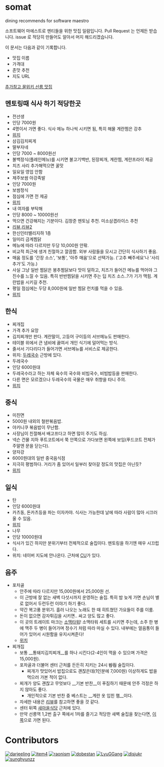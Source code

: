 somat
=====

dining recommends for software maestro

소프트웨어 마에스트로 멘티들을 위한 맛집 일람입니다.
Pull Request 는 언제든 받습니다.
issue 로 적당히 만들어도 알아서 머지 해드리겠습니다.

이 문서는 다음과 같이 기록합니다.

* 맛집 이름
 * 가격대
 * 존맛 추천
 * 지도 URL

[추가참고 꿀위키 선릉 맛집](http://www.ggulwiki.com/index.php/%EC%84%A0%EB%A6%89_%EC%8B%9D%EB%8B%B9)

멘토링때 식사 하기 적당한곳
----
* 전선생
 * 인당 7000원
 * 4명이서 가면 좋다. 식사 메뉴 하나씩 시키면 됨, 특히 해물 계란찜은 강추
 * [위치](http://maps.naver.com/?dlevel=12&pinType=site&pinId=19996896&x=127.0472470&y=37.5058050&enc=b64)
* 삼김김치찌게
* 딸부자네
 * 인당 7000 ~ 8000원선
 * 불백정식(플레인메뉴)를 시키면 불고기백반, 된장찌개, 계란찜, 계란프라이 제공
 * 치즈 사리 추가해먹으면 꿀맛
 * 일요일 영업 안함
* 제주보쌈 아강족발
 * 인당 7000원
 * 보쌈정식
 * 점심에 가면 전 제공
 * [위치](http://map.naver.com/?dlevel=12&lat=37.5052182&lng=127.0476722&query=7ISc7Jq47Yq567OE7IucIOqwleuCqOq1rCDsl63sgrwx64%2BZIDcwNS0xNQ%3D%3D&type=ADDRESS&tab=1&enc=b64)
* 내 여자를 부탁해
 * 인당 8000 ~ 10000원선
 * 먹으면 건강해지는 기분이다. 김창준 멘토님 추천. 미소삼겹라이스 추천
 * [리뷰](http://blog.naver.com/PostView.nhn?blogId=zzeuyoung&logNo=130166802858),[리뷰2](http://blog.daum.net/_blog/BlogTypeView.do?blogid=0koTF&articleno=4&_bloghome_menu=recenttext)
 * 한신인터밸리지하 1층
* 일미리 금계찜닭
 * 메뉴에 따라 다르지만 두당 10,000원 안팎.
 * 비교적 최근에 생겨 친절하고 깔끔함. 외부 사람들을 모시고 간단히 식사하기 좋음.
 * 매움 정도를 '간장 소스', '보통', '아주 매움'으로 선택가능. ('고추 빼주세요'나 '사리 추가'도 가능.)
 * 사실 그냥 일반 찜닭은 봉추찜닭보다 맛이 덜하고, 치즈가 들어간 메뉴를 먹어야 그 진수를 느낄 수 있음. 특히 반반찜닭을 시키면 주는 딥 치즈 소스..?가 기가 맥힘. 계란밥을 시키길 추천.
 * 평일 점심에는 두당 8,000원에 일반 찜닭 런치를 먹을 수 있음.
 * [위치](http://map.naver.com/?mid=bl0111304392)



한식
----
* 찌개집
 * 가격 추가 요망
 * 김치찌개만 판다. 계란말이, 고등어 구이등의 서브메뉴도 판매한다.
 * 테이블 위에서 큰 냄비에 끓여서 개인 식기에 덜어먹는 방식.
 * 줄서서 기다리다가 들어가면 서브메뉴를 서비스로 제공한다.
 * 위치: [두레국수](http://maps.naver.com/?dlevel=12&pinType=site&pinId=18394397&x=127.0439520&y=37.5048890&enc=b64) 근방에 있다.
* 두레국수
 * 인당 6000원대
 * 두레국수라고 하는 자체 육수의 국수와 비빔국수, 비빔밥등을 판매한다.
 * 다른 면은 모르겠으나 두레국수의 국물은 매우 취향을 타니 주의.
 * [위치](http://maps.naver.com/?dlevel=12&pinType=site&pinId=18394397&x=127.0439520&y=37.5048890&enc=b64)

중식
----
* 미친면
 * 5000원 내외의 철판볶음밥.
 * 야키니쿠 볶음밥이 무난함.
 * 사장님이 친절해서 배고프다고 하면 많이 주기도 하심.
 * 넥슨 건물 지하 푸트코트에서 쭉 안쪽으로 가다보면 왼쪽에 보임(푸드코트 전체가 주말엔 문을 닫는다).
* 양자강
 * 6000원대의 일반 중국음식점
 * 지극히 평범하다. 거리가 좀 있어서 일부러 찾아갈 정도의 맛집은 아닌듯?
 * [위치](http://maps.naver.com/?dlevel=12&pinType=site&pinId=18592524&x=127.0400491&y=37.5010388&enc=b64)

일식
----
* 탄
 * 인당 6000원대
 * 카츠동, 돈카츠등을 파는 이자카야. 식사는 가능한데 날에 따라 사람이 많아 시끄러울 수 있음.
 * [위치](http://maps.naver.com/?dlevel=12&pinType=site&pinId=20742811&x=127.0470567&y=37.5054266&enc=b64)
* 나무
 * 인당 10000원대
 * 식사가 있긴 하지만 분위기부터 전체적으로 술집이다. 멘토링을 하기엔 매우 시끄럽다.
 * 위치: 네이버 지도에 안나온다. 근처에 [CU](http://maps.naver.com/?dlevel=12&pinType=site&pinId=18584892&x=127.0477749&y=37.5056334&enc=b64)가 있다.



음주
----
* 포차골
  * 안주에 따라 다르지만 15,000원에서 25,000원 선.
  * 이 근방에 잘 없는 새벽 다섯시까지 운영하는 술집. 특히 밤 늦게 가면 손님이 별로 없어서 두런두런 이야기 하기 좋다.
  * 약간 복고풍 분위기. 흘러 나오는 노래도 한 때 히트쳤던 가요들이 주를 이룸.
  * 돈이 없으면 감자튀김을 시키면.. 싸고 양도 많고 좋다.
  * 이 곳의 트레이트 마크는 [소맥타워](http://postfiles5.naver.net/20140827_148/zchvglqmse_1409119656383jgPqd_JPEG/%BC%D2%B8%C6%C5%B8%BF%F6.jpg?type=w1)! 소맥타워 세트를 시키면 주는데, 소주 한 병에 맥주 두 병이 들어가며 정수기 처럼 따라 마실 수 있다. 내부에는 얼음통이 들어가 있어서 시원함을 유지시켜준다!
  * [위치](http://map.naver.com/?dlevel=13&lat=37.5047442&lng=127.0460563&query=7ISc7Jq47Yq567OE7IucIOqwleuCqOq1rCDsl63sgrzrj5kgNzA0LTU0&type=ADDRESS&tab=1&enc=b64)
* 찌개집
  * 보통 __통돼지김치찌개__를 하나 시킨다(2-4인이 먹을 수 있으며 가격은 15,000원).
  * 포차골과 더불어 센터 근처를 든든히 지키는 24시 <del>밥집</del> 술집이다.
    * 찌개가 맛있어서 밥집으로도 괜찮은데(1인분에 7,000원) 이상하게도 밥을 먹으러 가본 적이 없다.
  * 찌개가 양도 괜찮고 무엇보다 __기본 반찬__이 푸짐하기 때문에 안주 걱정은 하지 않아도 좋다.
    * 개인적으로 기본 반찬 중 베스트는 __계란 옷 입힌 햄__이다.
  * 자세한 내용은 [리뷰](http://blog.daum.net/gorgeoushouse/88)를 참고하면 좋을 것 같다.
  * 센터 뒤쪽 [새마을식당](http://map.naver.com/?lng=127.04285&lat=37.5048833&dlevel=12&mapmode=0&pinId=12903058&pinType=site&enc=b64) 근처에 있다.
  * 만약 선릉역 1,2번 출구 쪽에서 1차를 즐기고 적당한 새벽 술집을 찾는다면, [이쪽](http://map.naver.com/?lng=127.052666&lat=37.504145&dlevel=12&mapmode=0&pinId=18575347&pinType=site&enc=b64)으로 가면 된다.

# Contributors

[![darjeeling](https://avatars0.githubusercontent.com/u/52967?v=2&s=100)](https://github.com/darjeeling)
[![item4](https://avatars0.githubusercontent.com/u/559952?v=2&s=100)](https://github.com/item4)
[![raonism](https://avatars0.githubusercontent.com/u/3397808?v=2&s=100)](https://github.com/raonism)
[![dobestan](https://avatars0.githubusercontent.com/u/4688315?v=2&s=100)](https://github.com/dobestan)
[![LyuGGang](https://avatars0.githubusercontent.com/u/5120987?v=2&s=100)](https://github.com/LyuGGang)
[![disjukr](https://avatars0.githubusercontent.com/u/690661?v=2&s=100)](https://github.com/disjukr)
[![sunghyunzz](https://avatars0.githubusercontent.com/u/8149378?v=2&s=100)](https://github.com/sunghyunzz)
